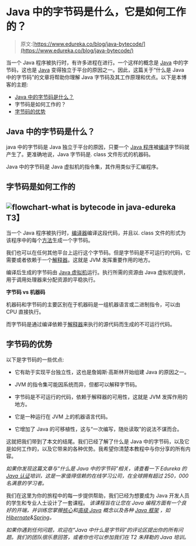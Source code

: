 # Java 中的字节码是什么，它是如何工作的？

> 原文:[https://www.edureka.co/blog/java-bytecode/](https://www.edureka.co/blog/java-bytecode/)

当一个 Java 程序被执行时，有许多进程在进行。一个这样的概念是 [Java](https://www.edureka.co/blog/java-tutorial/) 中的字节码，这也是 [Java](https://www.edureka.co/java-j2ee-training-course) 变得独立于平台的原因之一。因此，这篇关于“什么是 Java 中的字节码”的文章将帮助你理解 Java 字节码及其工作原理和优点。以下是本博客的主题:

*   [Java 中的字节码是什么？](#bytecode)
*   字节码是如何工作的？
*   [字节码的优势](#advantages)

## **Java 中的字节码是什么？**

java 中的字节码是 Java 独立于平台的原因，只要一个 [Java 程序](https://www.edureka.co/blog/java-programs/)被[编译](https://www.edureka.co/blog/how-to-compile-run-java-program/)字节码就产生了。更准确地说，Java 字节码是. class 文件形式的机器码。

Java 中的字节码是 Java 虚拟机的指令集，其作用类似于汇编程序。

## **字节码是如何工作的**

## **![flowchart-what is bytecode in java-edureka](../Images/1e1ae7f5598881c0e7210f58b917bee2.png)T3】**

当一个 Java 程序被执行时，[编译器](https://www.edureka.co/blog/just-in-time-compiler/)编译这段代码，并且以. class 文件的形式为该程序中的每个[方法](https://www.edureka.co/blog/java-methods/)生成一个字节码。

我们也可以在任何其他平台上运行这个字节码。但是字节码是不可运行的代码，它需要或者依赖于一个[解释器](https://edureka.co/blog/interpreter-in-java)。这就是 JVM 发挥重要作用的地方。

编译后生成的字节码由 [Java 虚拟机](https://www.edureka.co/blog/java-virtual-machine/)运行。执行所需的资源由 Java 虚拟机提供，用于调用处理器来分配资源的平稳执行。

**字节码 vs 机器码**

机器码和字节码的主要区别在于机器码是一组机器语言或二进制指令，可以由 CPU 直接执行。

而字节码是通过编译依赖于[解释器](https://edureka.co/blog/interpreter-in-java)来执行的源代码而生成的不可运行代码。

## **字节码的优势**

以下是字节码的一些优点:

*   它有助于实现平台独立性，这也是詹姆斯·高斯林开始组建 Java 的原因之一。

*   JVM 的指令集可能因系统而异，但都可以解释字节码。

*   字节码是不可运行的代码，依赖于解释器的可用性，这就是 JVM 发挥作用的地方。

*   它是一种运行在 JVM 上的机器语言代码。

*   它增加了 Java 的可移植性，这与“一次编写，随处读取”的说法不谋而合。

这就把我们带到了本文的结尾。我们已经了解了什么是 Java 中的字节码，以及它是如何工作的，以及它带来的各种优势。我希望你清楚本教程中与你分享的所有内容。

*如果你发现这篇文章与“什么是 Java 中的字节码”相关，请查看一下  Edureka 的 [Java 认证](https://www.edureka.co/java-j2ee-training-course)培训，这是一家值得信赖的在线学习公司，在全球拥有超过 250，000 名满意的学习者。*

我们在这里为你的旅程中的每一步提供帮助，我们已经为想要成为 Java 开发人员的学生和专业人士设计了一套课程。 *该课程旨在让您在 Java 编程方面有一个良好的开端，并训练您掌握[核心](https://www.edureka.co/blog/cheatsheets/java-cheat-sheet/)和[高级 Java](https://www.edureka.co/blog/advanced-java-tutorial) 概念以及各种  [Java 框架](https://www.edureka.co/blog/java-frameworks/) ，如[Hibernate](https://www.edureka.co/blog/what-is-hibernate-in-java/)&[Spring](https://www.edureka.co/blog/spring-tutorial/)。*

*如果你遇到任何问题，欢迎在“Java 中什么是字节码”的评论区提出你的所有问题。我们的团队很乐意回答，或者你也可以参加我们在 T2 朱拜勒的 Java 培训。*